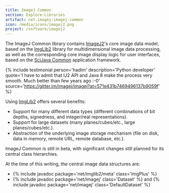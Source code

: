 ```yaml
---
title: ImageJ Common
section: Explore:Libraries
artifact: net.imagej:imagej-common
icon: /media/icons/imagej2.png
project: /software/imagej2
---
```


The ImageJ Common library contains [ImageJ2](/software/imagej2)'s core image data model, based on the [ImgLib2](/libs/imglib2) library for multidimensional image data processing, as well as the corresponding core image display logic for user interfaces, based on the [SciJava Common](/libs/scijava#scijava-common) application framework.

{% include testimonial person='hadim' description='Python developer'
  quote='I have to admit that IJ2 API and Java 8 make the process very smooth. Much better than few years ago :-0'
  source='https://gitter.im/imagej/imagej?at=571e431b7469496137b9059f' %}

Using [ImgLib2](/libs/imglib2) offers several benefits:

-   Support for many different data types (different combinations of bit depths, signedness, and integer/real representations).
-   Support for large datasets (many planes/cubes/etc., large planes/cubes/etc.).
-   Abstraction of the underlying image storage mechanism (file on disk, data in memory, remote URL, remote database, etc.).

ImageJ Common is still in beta, with significant changes still planned for its central class hierarchies.

At the time of this writing, the central image data structures are:

-   {% include javadoc package='net/imglib2/meta' class='ImgPlus' %}
-   {% include javadoc package='net/imagej' class='Dataset' %} and {% include javadoc package='net/imagej' class='DefaultDataset' %}

